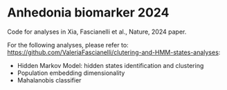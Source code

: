 # Anhedonia biomarker 2024

Code for analyses in Xia, Fascianelli et al., Nature, 2024 paper.

For the following analyses, please refer to: https://github.com/ValeriaFascianelli/clutering-and-HMM-states-analyses:
  - Hidden Markov Model: hidden states identification and clustering
  - Population embedding dimensionality
  - Mahalanobis classifier
